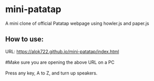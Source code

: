 # mini-patatap
A mini clone of official Patatap webpage using howler.js and paper.js

## How to use:
URL: https://alok722.github.io/mini-patatap/index.html <br/><br/>
#Make sure you are opening the above URL on a PC<br/><br/>
Press any key, A to Z, and turn up speakers.
